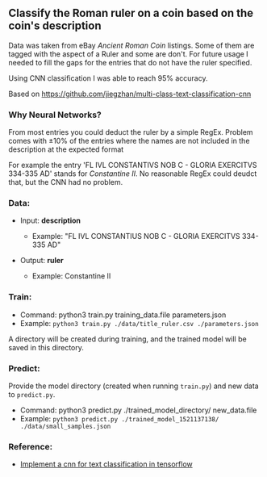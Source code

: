 ## Classify the Roman ruler on a coin based on the coin's description

Data was taken from eBay _Ancient Roman Coin_ listings.
Some of them are tagged with the aspect of a Ruler and some are don't. 
For future usage I needed to fill the gaps for the entries that do not have the ruler specified.

Using CNN classification I was able to reach 95% accuracy.

Based on https://github.com/jiegzhan/multi-class-text-classification-cnn

### Why Neural Networks?

From most entries you could deduct the ruler by a simple RegEx. Problem comes with ±10% of the 
entries where the names are not included in the description at the expected format 

For example the entry 'FL IVL CONSTANTIVS NOB C - GLORIA EXERCITVS 334-335 AD' stands for 
_Constantine II_. No reasonable RegEx could deudct that, but the CNN had no problem.

### Data: 

 - Input: **description**

    - Example: "FL IVL CONSTANTIUS NOB C - GLORIA EXERCITVS 334-335 AD"
    
 - Output: **ruler**

     - Example: Constantine II

### Train:

 - Command: python3 train.py training_data.file parameters.json
 - Example: ```python3 train.py ./data/title_ruler.csv ./parameters.json```
 
 A directory will be created during training, and the trained model will be saved in this directory. 

### Predict:

 Provide the model directory (created when running ```train.py```) and new data to ```predict.py```.
 - Command: python3 predict.py ./trained_model_directory/ new_data.file
 - Example: ```python3 predict.py ./trained_model_1521137138/ ./data/small_samples.json```

### Reference:
 - [Implement a cnn for text classification in tensorflow](http://www.wildml.com/2015/12/implementing-a-cnn-for-text-classification-in-tensorflow/)
